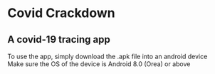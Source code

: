 # Covid Crackdown
## A covid-19 tracing app
To use the app, simply download the .apk file into an android device <br>
Make sure the OS of the device is Android 8.0 (Orea) or above